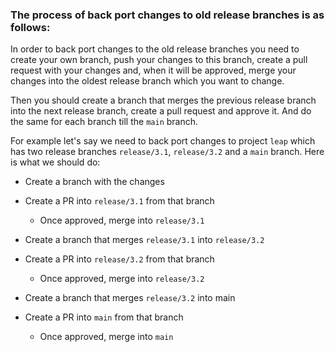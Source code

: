 ### The process of back port changes to old release branches is as follows:

In order to back port changes to the old release branches you need to create your own branch,
push your changes to this branch, create a pull request with your changes and, when it will be approved,
merge your changes into the oldest release branch which you want to change.

Then you should create a branch that merges the previous release branch into the next release branch,
create a pull request and approve it. And do the same for each branch till the `main` branch.

For example let's say we need to back port changes to project `leap` which has two release branches `release/3.1`, 
`release/3.2` and a `main` branch. Here is what we should do:

- Create a branch with the changes

- Create a PR into `release/3.1` from that branch

  - Once approved, merge into `release/3.1`

- Create a branch that merges `release/3.1` into `release/3.2`

- Create a PR into `release/3.2` from that branch

  - Once approved, merge into `release/3.2`

- Create a branch that merges `release/3.2` into main

- Create a PR into `main` from that branch

  - Once approved, merge into `main`
